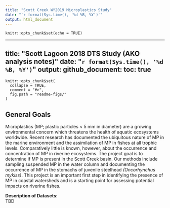 ```yaml
---
title: "Scott Creek WY2019 Microplastics Study"
date: "`r format(Sys.time(), '%d %B, %Y')`"
output: html_document
---
```


```{r setup, include=FALSE}
knitr::opts_chunk$set(echo = TRUE)
```

---
title: "Scott Lagoon 2018 DTS Study (AKO analysis notes)"
date: "`r format(Sys.time(), '%d %B, %Y')`"
output: 
  github_document:
    toc: true
---

<!-- README.md is generated from README.Rmd. Please edit that file -->

```{r, echo = FALSE}
knitr::opts_chunk$set(
  collapse = TRUE,
  comment = "#>",
  fig.path = "readme-figs/"
)
```


## General Goals

Microplastics (MP; plastic particles < 5 mm in diameter) are a growing environmental concern which threatens the health of aquatic ecosystems worldwide. Recent research has documented the ubiquitous nature of MP in the marine environment and the assimilation of MP in fishes at all trophic levels. Comparatively little is known, however, about the occurrence and concentration of MP in riverine ecosystems. The project goal is to determine if MP is present in the Scott Creek basin. Our methods include sampling suspended MP in the water column and documenting the occurrence of MP in the stomachs of juvenile steelhead *(Oncorhynchus mykiss)*. This project is an important first step in identifying the presence of MP in coastal watersheds and is a starting point for assessing potential impacts on riverine fishes.


      
**Description of Datasets:**  
TBD